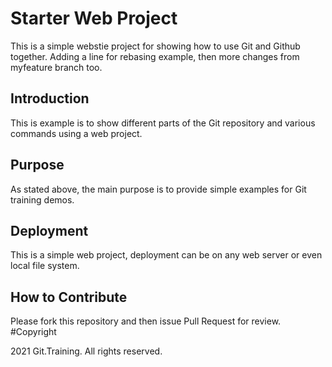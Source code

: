 # Starter Web Project

This is a simple webstie project for showing how to use Git and Github together. Adding a line for rebasing example, 
then more changes from myfeature branch too.

## Introduction

This is example is to show different parts of the Git repository and various commands using a web project.

## Purpose

As stated above, the main purpose is to provide simple examples for Git training demos.

## Deployment

This is a simple web project, deployment can be on any web server or even local file system.

## How to Contribute

Please fork this repository and then issue Pull Request for review.
#Copyright

2021 Git.Training. All rights reserved.
